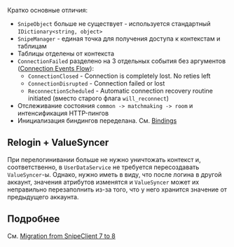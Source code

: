 Кратко основные отличия:
- `SnipeObject` больше не существует - используется стандартный `IDictionary<string, object>`
- `SnipeManager` - единая точка для получения доступа к контекстам и таблицам
- Таблицы отделены от контекста
- `ConnectionFailed` разделено на 3 отдельных события без аргументов ([Connection Events Flow](Connection%20Events%20Flow.md)): 
	- `ConnectionClosed` - Connection is completely lost. No reties left
	- `ConnectionDisrupted` - Connection failed or lost
	- `ReconnectionScheduled` - Automatic connection recovery routine initiated (вместо старого флага `will_reconnect`)
- Отслеживание состояния `common -> matchmaking -> room` и интенсификация HTTP-пингов
- Инициализация биндингов переделана. См. [Bindings](Bindings.md)

## Relogin + ValueSyncer
При перелогинивании больше не нужно уничтожать контекст и, соответственно, в `UserDataService` не требуется пересоздавать `ValueSyncer`-ы. Однако, нужно иметь в виду, что после логина в другой аккаунт, значения атрибутов изменятся и `ValueSyncer` может их неправильно перезаполнить из-за того, что у него хранится значение от предыдущего аккаунта.

## Подробнее
См. [Migration from SnipeClient 7 to 8](Migration%20from%20SnipeClient%207%20to%208.md)
